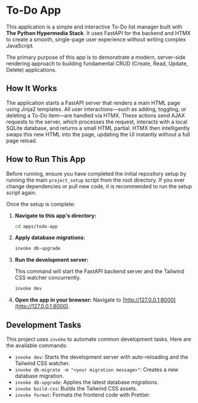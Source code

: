 # To-Do App

This application is a simple and interactive To-Do list manager built with **The Python Hypermedia Stack**. It uses FastAPI for the backend and HTMX to create a smooth, single-page user experience without writing complex JavaScript.

The primary purpose of this app is to demonstrate a modern, server-side rendering approach to building fundamental CRUD (Create, Read, Update, Delete) applications.

## How It Works

The application starts a FastAPI server that renders a main HTML page using Jinja2 templates. All user interactions—such as adding, toggling, or deleting a To-Do item—are handled via HTMX. These actions send AJAX requests to the server, which processes the request, interacts with a local SQLite database, and returns a small HTML partial. HTMX then intelligently swaps this new HTML into the page, updating the UI instantly without a full page reload.

## How to Run This App

Before running, ensure you have completed the initial repository setup by running the main `project_setup` script from the root directory. If you ever change dependencies or pull new code, it is recommended to run the setup script again.

Once the setup is complete:

1. **Navigate to this app's directory:**

   ```bash
   cd apps/todo-app
   ```

2. **Apply database migrations:**

   ```bash
   invoke db-upgrade
   ```

3. **Run the development server:**

   This command will start the FastAPI backend server and the Tailwind CSS watcher concurrently.

   ```bash
   invoke dev
   ```

4. **Open the app in your browser:**
   Navigate to [http://127.0.0.1:8000](http://127.0.0.1:8000).

## Development Tasks

This project uses `invoke` to automate common development tasks. Here are the available commands:

*   `invoke dev`: Starts the development server with auto-reloading and the Tailwind CSS watcher.
*   `invoke db-migrate -m "<your migration message>"`: Creates a new database migration.
*   `invoke db-upgrade`: Applies the latest database migrations.
*   `invoke build-css`: Builds the Tailwind CSS assets.
*   `invoke format`: Formats the frontend code with Prettier.